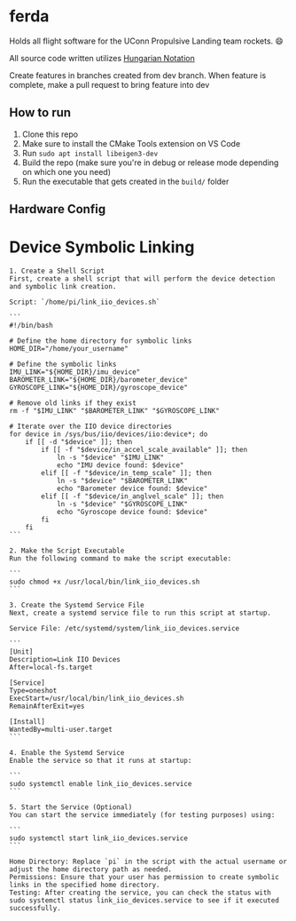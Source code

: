 # ferda
Holds all flight software for the UConn Propulsive Landing team rockets. :smile:

All source code written utilizes [Hungarian Notation](https://www.cse.iitk.ac.in/users/dsrkg/cs245/html/Guide.htm)

Create features in branches created from dev branch. When feature is complete, make a pull request to bring feature into dev

## How to run
1. Clone this repo
2. Make sure to install the CMake Tools extension on VS Code
3. Run `sudo apt install libeigen3-dev`
4. Build the repo (make sure you're in debug or release mode depending on which one you need)
5. Run the executable that gets created in the `build/` folder


## Hardware Config

  # Device Symbolic Linking
    1. Create a Shell Script
    First, create a shell script that will perform the device detection and symbolic link creation.
  
    Script: `/home/pi/link_iio_devices.sh`
  
    ```
    #!/bin/bash
  
    # Define the home directory for symbolic links
    HOME_DIR="/home/your_username"
    
    # Define the symbolic links
    IMU_LINK="${HOME_DIR}/imu_device"
    BAROMETER_LINK="${HOME_DIR}/barometer_device"
    GYROSCOPE_LINK="${HOME_DIR}/gyroscope_device"
    
    # Remove old links if they exist
    rm -f "$IMU_LINK" "$BAROMETER_LINK" "$GYROSCOPE_LINK"
    
    # Iterate over the IIO device directories
    for device in /sys/bus/iio/devices/iio:device*; do
        if [[ -d "$device" ]]; then
            if [[ -f "$device/in_accel_scale_available" ]]; then
                ln -s "$device" "$IMU_LINK"
                echo "IMU device found: $device"
            elif [[ -f "$device/in_temp_scale" ]]; then
                ln -s "$device" "$BAROMETER_LINK"
                echo "Barometer device found: $device"
            elif [[ -f "$device/in_anglvel_scale" ]]; then
                ln -s "$device" "$GYROSCOPE_LINK"
                echo "Gyroscope device found: $device"
            fi
        fi
    ```
  
    2. Make the Script Executable
    Run the following command to make the script executable:
  
    ```
    sudo chmod +x /usr/local/bin/link_iio_devices.sh
    ```
  
    3. Create the Systemd Service File
    Next, create a systemd service file to run this script at startup.
  
    Service File: /etc/systemd/system/link_iio_devices.service
  
    ```
    [Unit]
    Description=Link IIO Devices
    After=local-fs.target
    
    [Service]
    Type=oneshot
    ExecStart=/usr/local/bin/link_iio_devices.sh
    RemainAfterExit=yes
    
    [Install]
    WantedBy=multi-user.target
    ```
  
    4. Enable the Systemd Service
    Enable the service so that it runs at startup:
  
    ```
    sudo systemctl enable link_iio_devices.service
    ```
    
    5. Start the Service (Optional)
    You can start the service immediately (for testing purposes) using:
    
    ```
    sudo systemctl start link_iio_devices.service
    ```
  
    Home Directory: Replace `pi` in the script with the actual username or adjust the home directory path as needed.
    Permissions: Ensure that your user has permission to create symbolic links in the specified home directory.
    Testing: After creating the service, you can check the status with sudo systemctl status link_iio_devices.service to see if it executed successfully.
